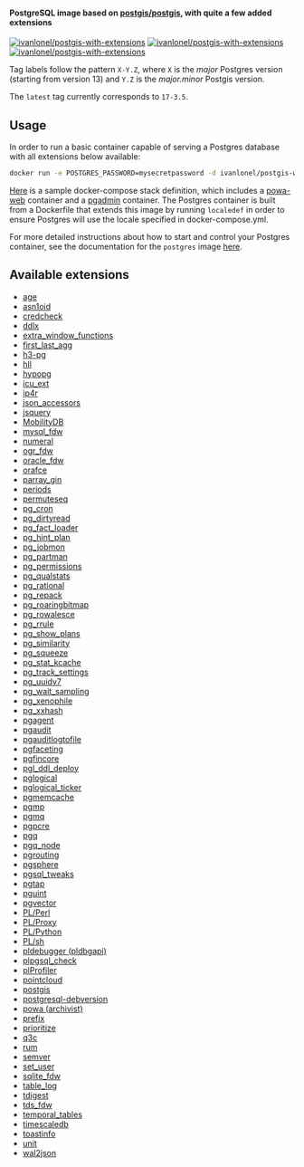#### PostgreSQL image based on [postgis/postgis](https://hub.docker.com/r/postgis/postgis), with quite a few added extensions

[![ivanlonel/postgis-with-extensions][docker-pulls-image]][docker-hub-url]
[![ivanlonel/postgis-with-extensions][github-last-commit-image]][github-url]
[![ivanlonel/postgis-with-extensions][github-workflow-status-image]][github-url]

Tag labels follow the pattern `X-Y.Z`, where `X` is the *major* Postgres version (starting from version 13) and `Y.Z` is the *major.minor* Postgis version.

The `latest` tag currently corresponds to `17-3.5`.

## Usage

In order to run a basic container capable of serving a Postgres database with all extensions below available:

```bash
docker run -e POSTGRES_PASSWORD=mysecretpassword -d ivanlonel/postgis-with-extensions
```

[Here](https://github.com/ivanlonel/postgis-with-extensions/tree/master/compose_example) is a sample docker-compose stack definition, which includes a [powa-web](https://hub.docker.com/r/powateam/powa-web) container and a [pgadmin](https://hub.docker.com/r/dpage/pgadmin4) container. The Postgres container is built from a Dockerfile that extends this image by running `localedef` in order to ensure Postgres will use the locale specified in docker-compose.yml.

For more detailed instructions about how to start and control your Postgres container, see the documentation for the `postgres` image [here](https://hub.docker.com/_/postgres/).

## Available extensions

- [age](https://github.com/apache/age)
- [asn1oid](https://github.com/df7cb/pgsql-asn1oid)
- [credcheck](https://github.com/MigOpsRepos/credcheck)
- [ddlx](https://github.com/lacanoid/pgddl)
- [extra_window_functions](https://github.com/xocolatl/extra_window_functions)
- [first_last_agg](https://github.com/wulczer/first_last_agg)
- [h3-pg](https://github.com/zachasme/h3-pg)
- [hll](https://github.com/citusdata/postgresql-hll)
- [hypopg](https://github.com/HypoPG/hypopg)
- [icu_ext](https://github.com/dverite/icu_ext)
- [ip4r](https://github.com/RhodiumToad/ip4r)
- [json_accessors](https://github.com/theirix/json_accessors)
- [jsquery](https://github.com/postgrespro/jsquery)
- [MobilityDB](https://github.com/MobilityDB/MobilityDB)
- [mysql_fdw](https://github.com/EnterpriseDB/mysql_fdw)
- [numeral](https://github.com/df7cb/postgresql-numeral)
- [ogr_fdw](https://github.com/pramsey/pgsql-ogr-fdw)
- [oracle_fdw](https://github.com/laurenz/oracle_fdw)
- [orafce](https://github.com/orafce/orafce)
- [parray_gin](https://github.com/theirix/parray_gin)
- [periods](https://github.com/xocolatl/periods)
- [permuteseq](https://github.com/dverite/permuteseq)
- [pg_cron](https://github.com/citusdata/pg_cron)
- [pg_dirtyread](https://github.com/df7cb/pg_dirtyread)
- [pg_fact_loader](https://github.com/enova/pg_fact_loader)
- [pg_hint_plan](https://github.com/ossc-db/pg_hint_plan)
- [pg_jobmon](https://github.com/omniti-labs/pg_jobmon)
- [pg_partman](https://github.com/pgpartman/pg_partman)
- [pg_permissions](https://github.com/cybertec-postgresql/pg_permissions)
- [pg_qualstats](https://github.com/powa-team/pg_qualstats)
- [pg_rational](https://github.com/begriffs/pg_rational)
- [pg_repack](https://github.com/reorg/pg_repack)
- [pg_roaringbitmap](https://github.com/ChenHuajun/pg_roaringbitmap)
- [pg_rowalesce](https://github.com/bigsmoke/pg_rowalesce)
- [pg_rrule](https://github.com/petropavel13/pg_rrule)
- [pg_show_plans](https://github.com/cybertec-postgresql/pg_show_plans)
- [pg_similarity](https://github.com/eulerto/pg_similarity)
- [pg_squeeze](https://github.com/cybertec-postgresql/pg_squeeze)
- [pg_stat_kcache](https://github.com/powa-team/pg_stat_kcache)
- [pg_track_settings](https://github.com/rjuju/pg_track_settings)
- [pg_uuidv7](https://github.com/fboulnois/pg_uuidv7)
- [pg_wait_sampling](https://github.com/postgrespro/pg_wait_sampling)
- [pg_xenophile](https://github.com/bigsmoke/pg_xenophile)
- [pg_xxhash](https://github.com/hatarist/pg_xxhash)
- [pgagent](https://github.com/pgadmin-org/pgagent)
- [pgaudit](https://github.com/pgaudit/pgaudit)
- [pgauditlogtofile](https://github.com/fmbiete/pgauditlogtofile)
- [pgfaceting](https://github.com/cybertec-postgresql/pgfaceting)
- [pgfincore](https://github.com/klando/pgfincore)
- [pgl_ddl_deploy](https://github.com/enova/pgl_ddl_deploy)
- [pglogical](https://github.com/2ndQuadrant/pglogical)
- [pglogical_ticker](https://github.com/enova/pglogical_ticker)
- [pgmemcache](https://github.com/ohmu/pgmemcache)
- [pgmp](https://github.com/dvarrazzo/pgmp)
- [pgmq](https://github.com/tembo-io/pgmq)
- [pgpcre](https://github.com/petere/pgpcre)
- [pgq](https://github.com/pgq/pgq)
- [pgq_node](https://github.com/pgq/pgq-node)
- [pgrouting](https://github.com/pgRouting/pgrouting)
- [pgsphere](https://github.com/postgrespro/pgsphere)
- [pgsql_tweaks](https://github.com/sjstoelting/pgsql-tweaks)
- [pgtap](https://github.com/theory/pgtap)
- [pguint](https://github.com/petere/pguint)
- [pgvector](https://github.com/pgvector/pgvector)
- [PL/Perl](https://www.postgresql.org/docs/current/plperl.html)
- [PL/Proxy](https://github.com/plproxy/plproxy)
- [PL/Python](https://www.postgresql.org/docs/current/plpython.html)
- [PL/sh](https://github.com/petere/plsh)
- [pldebugger (pldbgapi)](https://github.com/EnterpriseDB/pldebugger)
- [plpgsql_check](https://github.com/okbob/plpgsql_check)
- [plProfiler](https://github.com/bigsql/plprofiler)
- [pointcloud](https://github.com/pgpointcloud/pointcloud)
- [postgis](https://github.com/postgis/postgis)
- [postgresql-debversion](https://salsa.debian.org/postgresql/postgresql-debversion)
- [powa (archivist)](https://github.com/powa-team/powa-archivist)
- [prefix](https://github.com/dimitri/prefix)
- [prioritize](https://github.com/schmiddy/pg_prioritize)
- [q3c](https://github.com/segasai/q3c)
- [rum](https://github.com/postgrespro/rum)
- [semver](https://github.com/theory/pg-semver)
- [set_user](https://github.com/pgaudit/set_user)
- [sqlite_fdw](https://github.com/pgspider/sqlite_fdw)
- [table_log](https://github.com/credativ/table_log)
- [tdigest](https://github.com/tvondra/tdigest)
- [tds_fdw](https://github.com/tds-fdw/tds_fdw)
- [temporal_tables](https://github.com/arkhipov/temporal_tables)
- [timescaledb](https://github.com/timescale/timescaledb)
- [toastinfo](https://github.com/credativ/toastinfo)
- [unit](https://github.com/df7cb/postgresql-unit)
- [wal2json](https://github.com/eulerto/wal2json)

[docker-hub-url]: https://hub.docker.com/r/ivanlonel/postgis-with-extensions/
[github-url]: https://github.com/ivanlonel/postgis-with-extensions/
[docker-pulls-image]: https://img.shields.io/docker/pulls/ivanlonel/postgis-with-extensions.svg?style=flat
[github-last-commit-image]: https://img.shields.io/github/last-commit/ivanlonel/postgis-with-extensions.svg?style=flat
[github-workflow-status-image]: https://img.shields.io/github/actions/workflow/status/ivanlonel/postgis-with-extensions/docker-publish.yml?branch=master

